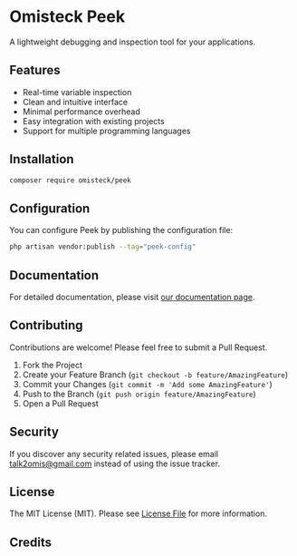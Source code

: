 # Omisteck Peek

A lightweight debugging and inspection tool for your applications.

## Features

- Real-time variable inspection
- Clean and intuitive interface
- Minimal performance overhead
- Easy integration with existing projects
- Support for multiple programming languages

## Installation

```bash
composer require omisteck/peek
```

## Configuration

You can configure Peek by publishing the configuration file:

```bash
php artisan vendor:publish --tag="peek-config"
```

## Documentation

For detailed documentation, please visit [our documentation page](https://omisio.gitbook.io/peek).

## Contributing

Contributions are welcome! Please feel free to submit a Pull Request.

1. Fork the Project
2. Create your Feature Branch (`git checkout -b feature/AmazingFeature`)
3. Commit your Changes (`git commit -m 'Add some AmazingFeature'`)
4. Push to the Branch (`git push origin feature/AmazingFeature`)
5. Open a Pull Request

## Security

If you discover any security related issues, please email talk2omis@gmail.com instead of using the issue tracker.

## License

The MIT License (MIT). Please see [License File](LICENSE.md) for more information.

## Credits
